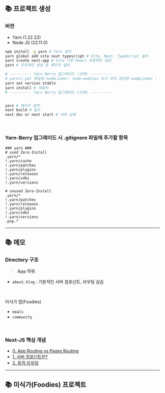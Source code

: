 ## 📚 프로젝트 생성

### 버전

- Yarn (1.22.22)
- Node JS (22.11.0)

```bash
npm install -g yarn # Yarn 설치
yarn global add vite next typescript # Vite, Next, TypeScript 설치
yarn create next-app # Vite 기반 React 프로젝트 생성
yarn # 프로젝트 생성 후 패키지 설치

# ---------- Yarn Berry 업그레이드 (선택) ----------
# yarnrc.yml 파일에 nodeLinker: node-modules 라고 되어 있다면 nodeLinker : pnp 로 수정, 없다면 추가
yarn set version stable
yarn install # 재설치
# ---------- Yarn Berry 업그레이드 (선택) ----------


yarn # 패키지 설치
next build # 빌드
next dev or next start # 서버 실행
```

<br>

### Yarn-Berry 업그레이드 시 .gitignore 파일에 추가할 항목

```text
### yarn ###
# used Zero-Install
.yarn/*
!.yarn/cache
!.yarn/patches
!.yarn/plugins
!.yarn/releases
!.yarn/sdks
!.yarn/versions

# unused Zero-Install
.yarn/*
!.yarn/patches
!.yarn/releases
!.yarn/plugins
!.yarn/sdks
!.yarn/versions
.pnp.*
```

---

## 📚 메모

### Directory 구조

> **App 하위**

- `about`, `blog` : 기본적인 서버 컴포넌트, 라우팅 실습 

<br>

미식가 앱(Foodies)
  - `meals`
  - `community`

<br>

### Next-JS 핵심 개념

- [0. App Routing vs Pages Routing](./Docs/Routing.md)
- [1. 서버 컴포넌트란?](./Docs/1-핵심개념/1-서버-컴포넌트.md)
- [2. 동적 라우팅](./Docs/1-핵심개념/2-동적라우팅.md)

---

## 📚 미식가(Foodies) 프로젝트
